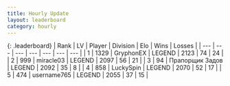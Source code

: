 ```yaml
---
title: Hourly Update
layout: leaderboard
category: hourly
---
```


{: .leaderboard}
| Rank | LV | Player | Division | Elo | Wins | Losses |
| --- | --- | --- | --- | --- | --- | --- |
| <span data-change="0">1</span> | 1329 | <span title="ID: 315148">GryphonEX</span> | LEGEND | <span data-change="0">2123</span> | <span data-change="0">74</span> | <span data-change="0">24</span> |
| <span data-change="2">2</span> | 999 | <span title="ID: 416373">miracle03</span> | LEGEND | <span data-change="24">2097</span> | <span data-change="4">56</span> | <span data-change="0">21</span> |
| <span data-change="-1">3</span> | 94 | <span title="ID: 612521">Прапорщик Задов</span> | LEGEND | <span data-change="0">2092</span> | <span data-change="0">35</span> | <span data-change="0">8</span> |
| <span data-change="1">4</span> | 858 | <span title="ID: 498412">LuckySpin</span> | LEGEND | <span data-change="0">2070</span> | <span data-change="0">52</span> | <span data-change="0">17</span> |
| <span data-change="-2">5</span> | 474 | <span title="ID: 188640">username765</span> | LEGEND | <span data-change="-29">2055</span> | <span data-change="1">37</span> | <span data-change="3">15</span> |